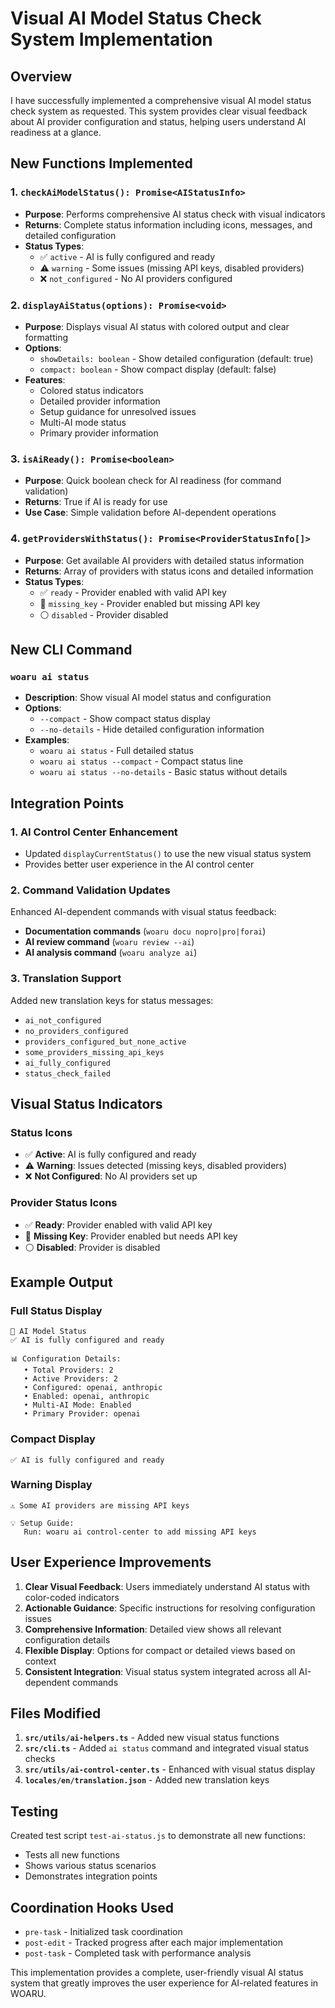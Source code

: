 # Visual AI Model Status Check System Implementation

## Overview
I have successfully implemented a comprehensive visual AI model status check system as requested. This system provides clear visual feedback about AI provider configuration and status, helping users understand AI readiness at a glance.

## New Functions Implemented

### 1. `checkAiModelStatus(): Promise<AIStatusInfo>`
- **Purpose**: Performs comprehensive AI status check with visual indicators
- **Returns**: Complete status information including icons, messages, and detailed configuration
- **Status Types**: 
  - ✅ `active` - AI is fully configured and ready
  - ⚠️ `warning` - Some issues (missing API keys, disabled providers)
  - ❌ `not_configured` - No AI providers configured

### 2. `displayAiStatus(options): Promise<void>`
- **Purpose**: Displays visual AI status with colored output and clear formatting
- **Options**:
  - `showDetails: boolean` - Show detailed configuration (default: true)
  - `compact: boolean` - Show compact display (default: false)
- **Features**: 
  - Colored status indicators
  - Detailed provider information
  - Setup guidance for unresolved issues
  - Multi-AI mode status
  - Primary provider information

### 3. `isAiReady(): Promise<boolean>`
- **Purpose**: Quick boolean check for AI readiness (for command validation)
- **Returns**: True if AI is ready for use
- **Use Case**: Simple validation before AI-dependent operations

### 4. `getProvidersWithStatus(): Promise<ProviderStatusInfo[]>`
- **Purpose**: Get available AI providers with detailed status information
- **Returns**: Array of providers with status icons and detailed information
- **Status Types**:
  - ✅ `ready` - Provider enabled with valid API key
  - 🔑 `missing_key` - Provider enabled but missing API key
  - ⚪ `disabled` - Provider disabled

## New CLI Command

### `woaru ai status`
- **Description**: Show visual AI model status and configuration
- **Options**:
  - `--compact` - Show compact status display
  - `--no-details` - Hide detailed configuration information
- **Examples**:
  - `woaru ai status` - Full detailed status
  - `woaru ai status --compact` - Compact status line
  - `woaru ai status --no-details` - Basic status without details

## Integration Points

### 1. AI Control Center Enhancement
- Updated `displayCurrentStatus()` to use the new visual status system
- Provides better user experience in the AI control center

### 2. Command Validation Updates
Enhanced AI-dependent commands with visual status feedback:
- **Documentation commands** (`woaru docu nopro|pro|forai`)
- **AI review command** (`woaru review --ai`)
- **AI analysis command** (`woaru analyze ai`)

### 3. Translation Support
Added new translation keys for status messages:
- `ai_not_configured`
- `no_providers_configured`
- `providers_configured_but_none_active`
- `some_providers_missing_api_keys`
- `ai_fully_configured`
- `status_check_failed`

## Visual Status Indicators

### Status Icons
- ✅ **Active**: AI is fully configured and ready
- ⚠️ **Warning**: Issues detected (missing keys, disabled providers)
- ❌ **Not Configured**: No AI providers set up

### Provider Status Icons
- ✅ **Ready**: Provider enabled with valid API key
- 🔑 **Missing Key**: Provider enabled but needs API key
- ⚪ **Disabled**: Provider is disabled

## Example Output

### Full Status Display
```
🤖 AI Model Status
✅ AI is fully configured and ready

📊 Configuration Details:
   • Total Providers: 2
   • Active Providers: 2
   • Configured: openai, anthropic
   • Enabled: openai, anthropic
   • Multi-AI Mode: Enabled
   • Primary Provider: openai
```

### Compact Display
```
✅ AI is fully configured and ready
```

### Warning Display
```
⚠️ Some AI providers are missing API keys

💡 Setup Guide:
   Run: woaru ai control-center to add missing API keys
```

## User Experience Improvements

1. **Clear Visual Feedback**: Users immediately understand AI status with color-coded indicators
2. **Actionable Guidance**: Specific instructions for resolving configuration issues
3. **Comprehensive Information**: Detailed view shows all relevant configuration details
4. **Flexible Display**: Options for compact or detailed views based on context
5. **Consistent Integration**: Visual status system integrated across all AI-dependent commands

## Files Modified

1. **`src/utils/ai-helpers.ts`** - Added new visual status functions
2. **`src/cli.ts`** - Added `ai status` command and integrated visual status checks
3. **`src/utils/ai-control-center.ts`** - Enhanced with visual status display
4. **`locales/en/translation.json`** - Added new translation keys

## Testing

Created test script `test-ai-status.js` to demonstrate all new functions:
- Tests all new functions
- Shows various status scenarios
- Demonstrates integration points

## Coordination Hooks Used

- `pre-task` - Initialized task coordination
- `post-edit` - Tracked progress after each major implementation
- `post-task` - Completed task with performance analysis

This implementation provides a complete, user-friendly visual AI status system that greatly improves the user experience for AI-related features in WOARU.